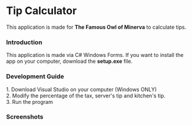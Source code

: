 <H1>Tip Calculator</H1>
This application is made for <strong>The Famous Owl of Minerva</strong> to calculate tips.

<h3>Introduction</h3>
This application is made via C# Windows Forms.
If you want to install the app on your computer, download the <strong>setup.exe</strong> file.

<h3>Development Guide</h3>
1. Download Visual Studio on your computer (Windows ONLY) <br>
2. Modify the percentage of the tax, server's tip and kitchen's tip.<br>
3. Run the program

<h3>Screenshots</h3>
